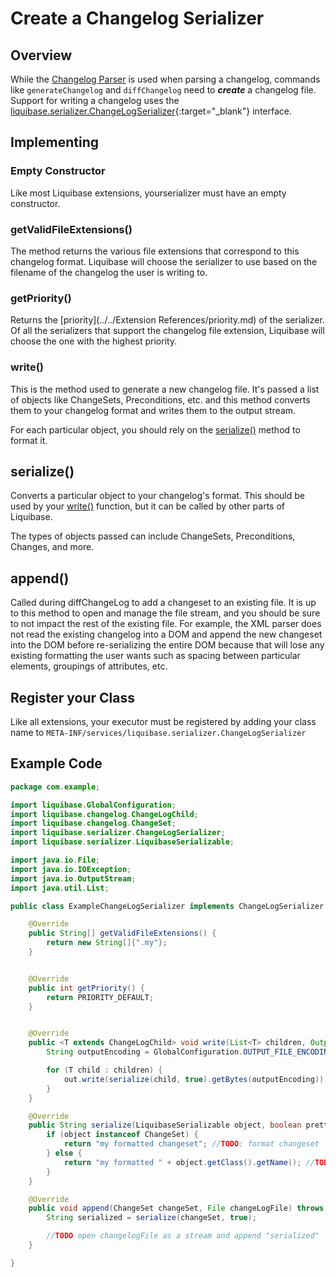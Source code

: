 # Create a Changelog Serializer

## Overview

While the [Changelog Parser](create.md) is used when parsing a changelog, commands like `generateChangelog` and `diffChangelog` need to **_create_** a changelog file.
Support for writing a changelog uses the [liquibase.serializer.ChangeLogSerializer](https://javadocs.liquibase.com/liquibase-core/liquibase/serializer/ChangeLogSerializer.html){:target="_blank"} interface.

## Implementing

### Empty Constructor

Like most Liquibase extensions, yourserializer must have an empty constructor.

### getValidFileExtensions()

The method returns the various file extensions that correspond to this changelog format. Liquibase will choose the serializer to use based on the filename of the changelog the user is writing to.   

### getPriority()

Returns the [priority](../../Extension References/priority.md) of the serializer. Of all the serializers that support the changelog file extension, Liquibase will choose the one with the highest priority.

### write()

This is the method used to generate a new changelog file. It's passed a list of objects like ChangeSets, Preconditions, etc. and this method converts them to your changelog format and writes them to the output stream.

For each particular object, you should rely on the [serialize()](#serialize--) method to format it.

## serialize() 

Converts a particular object to your changelog's format. This should be used by your [write()](#write--) function, but it can be called by other parts of Liquibase.

The types of objects passed can include ChangeSets, Preconditions, Changes, and more.

## append()

Called during diffChangeLog to add a changeset to an existing file. It is up to this method to open and manage the file stream, and you should be sure to not
impact the rest of the existing file. For example, the XML parser does not read the existing changelog into a DOM and append the new changeset into the DOM before
re-serializing the entire DOM because that will lose any existing formatting the user wants such as spacing between particular elements, groupings of attributes, etc. 

## Register your Class

Like all extensions, your executor must be registered by adding your class name to `META-INF/services/liquibase.serializer.ChangeLogSerializer`

## Example Code

```java
package com.example;

import liquibase.GlobalConfiguration;
import liquibase.changelog.ChangeLogChild;
import liquibase.changelog.ChangeSet;
import liquibase.serializer.ChangeLogSerializer;
import liquibase.serializer.LiquibaseSerializable;

import java.io.File;
import java.io.IOException;
import java.io.OutputStream;
import java.util.List;

public class ExampleChangeLogSerializer implements ChangeLogSerializer {

    @Override
    public String[] getValidFileExtensions() {
        return new String[]{".my"};
    }


    @Override
    public int getPriority() {
        return PRIORITY_DEFAULT;
    }


    @Override
    public <T extends ChangeLogChild> void write(List<T> children, OutputStream out) throws IOException {
        String outputEncoding = GlobalConfiguration.OUTPUT_FILE_ENCODING.getCurrentValue();

        for (T child : children) {
            out.write(serialize(child, true).getBytes(outputEncoding));
        }
    }

    @Override
    public String serialize(LiquibaseSerializable object, boolean pretty) {
        if (object instanceof ChangeSet) {
            return "my formatted changeset"; //TODO: format changeset
        } else {
            return "my formatted " + object.getClass().getName(); //TODO: format other object types
        }
    }

    @Override
    public void append(ChangeSet changeSet, File changeLogFile) throws IOException {
        String serialized = serialize(changeSet, true);

        //TODO open changelogFile as a stream and append "serialized" 
    }

}


```